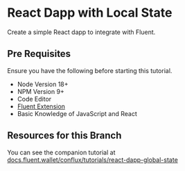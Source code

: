 # React Dapp with Local State

Create a simple React dapp to integrate with Fluent.

## Pre Requisites

Ensure you have the following before starting this tutorial.

- Node Version 18+
- NPM Version 9+
- Code Editor
- [Fluent Extension](https://fluent.wallet)
- Basic Knowledge of JavaScript and React

## Resources for this Branch

You can see the companion tutorial at [docs.fluent.wallet/conflux/tutorials/react-dapp-global-state](https://docs.fluent.wallet/conflux/tutorials/react-dapp-global-state)